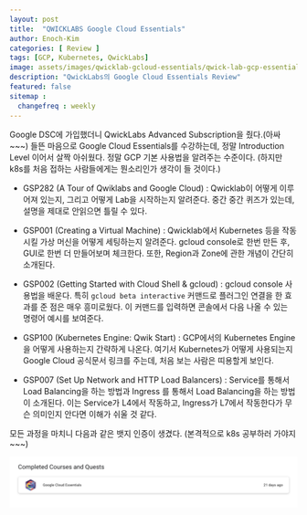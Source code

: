 ```yaml
---
layout: post
title:  "QWICKLABS Google Cloud Essentials"
author: Enoch-Kim
categories: [ Review ]
tags: [GCP, Kubernetes, QwickLabs]
image: assets/images/qwicklab-gcloud-essentials/qwick-lab-gcp-essential.png
description: "QwickLabs의 Google Cloud Essentials Review"
featured: false
sitemap :
  changefreq : weekly
---
```


Google DSC에 가입했더니 QwickLabs Advanced Subscription을 줬다.(아싸~~~)
들뜬 마음으로 Google Cloud Essentials를 수강하는데, 정말 Introduction Level 이어서 살짝 아쉬웠다. 정말 GCP 기본 사용법을 알려주는 수준이다.
(하지만 k8s를 처음 접하는 사람들에게는 뭔소리인가 생각이 들 것이다.)

- GSP282 (A Tour of Qwiklabs and Google Cloud) : Qwicklab이 어떻게 이루어져 있는지, 그리고 어떻게 Lab을 시작하는지 알려준다. 중간 중간 퀴즈가 있는데, 설명을 제대로 안읽으면 틀릴 수 있다.

- GSP001 (Creating a Virtual Machine) : Qwicklab에서 Kubernetes 등을 작동시킬 가상 머신을 어떻게 세팅하는지 알려준다. gcloud console로 한번 만든 후, GUI로 한번 더 만들어보며 체크한다. 또한, Region과 Zone에 관한 개념이 간단히 소개된다.

- GSP002 (Getting Started with Cloud Shell & gcloud) : gcloud console 사용법을 배운다. 특히 `gcloud beta interactive` 커맨드로 플러그인 연결을 한 효과를 준 점은 매우 흥미로웠다. 이 커맨드를 입력하면 콘솔에서 다음 나올 수 있는 명령어 예시를 보여준다.

- GSP100 (Kubernetes Engine: Qwik Start) : GCP에서의 Kubernetes Engine을 어떻게 사용하는지 간략하게 나온다. 여기서 Kubernetes가 어떻게 사용되는지 Google Cloud 공식문서 링크를 주는데, 처음 보는 사람은 띠용할게 보인다.

- GSP007 (Set Up Network and HTTP Load Balancers) : Service를 통해서 Load Balancing을 하는 방법과 Ingress 를 통해서 Load Balancing을 하는 방법이 소개된다. 이는 Service가 L4에서 작동하고, Ingress가 L7에서 작동한다가 무슨 의미인지 안다면 이해가 쉬울 것 같다.

모든 과정을 마치니 다음과 같은 뱃지 인증이 생겼다. (본격적으로 k8s 공부하러 가야지~~~)

![Capture](../assets/images/qwicklab-gcloud-essentials/qwick-lab-gcp-essential-result.png)
